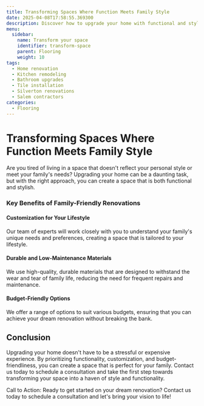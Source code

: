 ```yaml
---
title: Transforming Spaces Where Function Meets Family Style
date: 2025-04-08T17:58:55.369300
description: Discover how to upgrade your home with functional and stylish designs that cater to your family's needs and budget.
menu:
  sidebar:
    name: Transform your space
    identifier: transform-space
    parent: Flooring
    weight: 10
tags:
  - Home renovation
  - Kitchen remodeling
  - Bathroom upgrades
  - Tile installation
  - Silverton renovations
  - Salem contractors
categories:
  - Flooring
---
```


Transforming Spaces Where Function Meets Family Style
======================================================

Are you tired of living in a space that doesn't reflect your personal style or meet your family's needs? Upgrading your home can be a daunting task, but with the right approach, you can create a space that is both functional and stylish.

### Key Benefits of Family-Friendly Renovations

#### Customization for Your Lifestyle
Our team of experts will work closely with you to understand your family's unique needs and preferences, creating a space that is tailored to your lifestyle.

#### Durable and Low-Maintenance Materials
We use high-quality, durable materials that are designed to withstand the wear and tear of family life, reducing the need for frequent repairs and maintenance.

#### Budget-Friendly Options
We offer a range of options to suit various budgets, ensuring that you can achieve your dream renovation without breaking the bank.

Conclusion
----------

Upgrading your home doesn't have to be a stressful or expensive experience. By prioritizing functionality, customization, and budget-friendliness, you can create a space that is perfect for your family. Contact us today to schedule a consultation and take the first step towards transforming your space into a haven of style and functionality.

Call to Action: Ready to get started on your dream renovation? Contact us today to schedule a consultation and let's bring your vision to life!